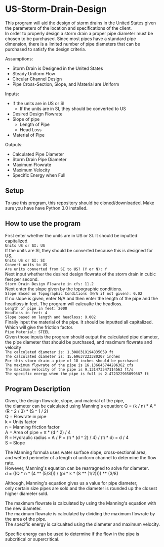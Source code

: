 # US-Storm-Drain-Design

This program will aid the design of storm drains in the United States given the parameters of the location and specifications of the client.\
In order to properly design a storm drain a proper pipe diameter must be chosen to be purchased. Since most pipes have a standard pipe\
dimension, there is a limited number of pipe diameters that can be purchased to satisfy the design criteria. 

Assumptions:
* Storm Drain is Designed in the United States
* Steady Uniform Flow
* Circular Channel Design
* Pipe Cross-Section, Slope, and Material are Uniform

Inputs:
* If the units are in US or SI
  * If the units are in SI, they should be converted to US
* Desired Design Flowrate
* Slope of pipe
  * Length of Pipe
  * Head Loss 
* Material of Pipe

Outputs:
* Calculated Pipe Diameter
* Storm Drain Pipe Diameter
* Maximum Flowrate
* Maximum Velocity
* Specific Energy when Full

## Setup
To use this program, this repository should be cloned/downloaded. Make sure you have have Python 3.0 installed.


## How to use the program
First enter whether the units are in US or SI. It should be inputted capitalized.\
`Units US or SI: US`\
If the units are SI, they should be converted because this is designed for US.\
`Units US or SI: SI`\
`Convert units to US`\
`Are units converted from SI to US? (Y or N): Y`\
Next input whether the desired design flowrate of the storm drain in cubic feet per second.\
`Storm Drain Design Flowrate in cfs: 11.2`\
Next enter the slope given by the topographic conditions.\
`Slope Based on Topographic Conditions (N/A if not given): 0.02`\
If no slope is given, enter N/A and then enter the length of the pipe and the headloss in feet. The program will calcualte the headloss.\
`Length of pipe in feet: 2000`\
`Headloss in feet: 4`\
`Slope based on length and headloss: 0.002`\
Finally input the material of the pipe. It should be inputted all capitalized. Which will give the friction factor.\
`Pipe Material: STEEL`\
Given those inputs the program should output the calculated pipe diameter,\
the pipe diameter that should be purchased, and maximum flowrate and velocity\
`The calculated diameter is: 1.3080310194835059 ft`\
`The calculated diameter is: 15.69637223380207 inches`\
`For this storm drain a pipe of 18 inches should be purchased`\
`The maximum flowrate of the pipe is 16.136645744286362 cfs`\
`The maximum velocity of the pipe is 9.131473547114563 ft/s`\
`The specific energy when the pipe is full is 2.472322905099687 ft`

## Program Description
Given, the design flowrate, slope, and material of the pipe,\
the diameter can be calculated using Manning's equation:
Q = (k / n) * A * (R ^ 2 / 3) * (S ^ 1 / 2)  
Q = Flowrate in pipe\
k = Units factor\
n = Manning friction factor\
A = Area of pipe = π * (d ^ 2) / 4\
R = Hydraulic radius = A / P = (π * (d ^ 2) / 4) / (π * d) = d / 4\
S = Slope

The Manning formula uses water surface slope, cross-sectional area,\
and wetted perimeter of a length of uniform channel to determine the flow rate.\
However, Manning's equation can be rearragned to solve for diameter.\
d = ((Q * n * (4 ** (5/3))) / (pi * k * (S  ** (1/2)))) ** (3/8)

Although, Manning's equation gives us a value for pipe diameter,\
only certain size pipes are sold and the diameter is rounded up the closest higher diameter sold.

The maximum flowrate is calculated by using the Manning's equation with the new diameter.\
The maximum flowrate is calculated by dividing the maximum flowrate by the area of the pipe.\
The specific energy is calcualted using the diameter and maximum velocity.

Specific energy can be used to determine if the flow in the pipe is subcritical or supercritical.
